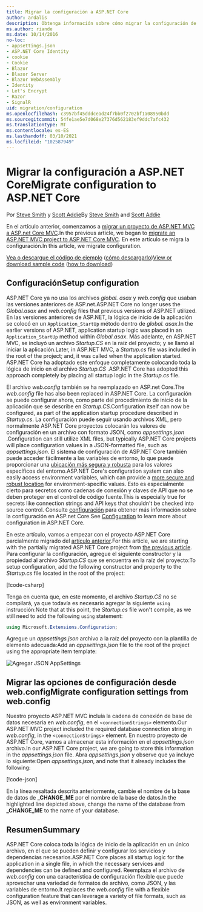 ```yaml
---
title: Migrar la configuración a ASP.NET Core
author: ardalis
description: Obtenga información sobre cómo migrar la configuración de un proyecto de ASP.NET MVC a un proyecto de MVC de ASP.NET Core.
ms.author: riande
ms.date: 10/14/2016
no-loc:
- appsettings.json
- ASP.NET Core Identity
- cookie
- Cookie
- Blazor
- Blazor Server
- Blazor WebAssembly
- Identity
- Let's Encrypt
- Razor
- SignalR
uid: migration/configuration
ms.openlocfilehash: c3957bf45dddcead24f7bb0f2702bf1a08950bdd
ms.sourcegitcommit: 54fe1ae5e7d068e27376d562183ef9ddc7afc432
ms.translationtype: MT
ms.contentlocale: es-ES
ms.lasthandoff: 03/10/2021
ms.locfileid: "102587949"
---
```

# <a name="migrate-configuration-to-aspnet-core"></a><span data-ttu-id="be414-103">Migrar la configuración a ASP.NET Core</span><span class="sxs-lookup"><span data-stu-id="be414-103">Migrate configuration to ASP.NET Core</span></span>

<span data-ttu-id="be414-104">Por [Steve Smith](https://ardalis.com/) y [Scott Addie](https://scottaddie.com)</span><span class="sxs-lookup"><span data-stu-id="be414-104">By [Steve Smith](https://ardalis.com/) and [Scott Addie](https://scottaddie.com)</span></span>

<span data-ttu-id="be414-105">En el artículo anterior, comenzamos a [migrar un proyecto de ASP.NET MVC a ASP.net Core MVC](xref:migration/mvc).</span><span class="sxs-lookup"><span data-stu-id="be414-105">In the previous article, we began to [migrate an ASP.NET MVC project to ASP.NET Core MVC](xref:migration/mvc).</span></span> <span data-ttu-id="be414-106">En este artículo se migra la configuración.</span><span class="sxs-lookup"><span data-stu-id="be414-106">In this article, we migrate configuration.</span></span>

<span data-ttu-id="be414-107">[Vea o descargue el código de ejemplo](https://github.com/dotnet/AspNetCore.Docs/tree/main/aspnetcore/migration/configuration/samples) ([cómo descargarlo](xref:index#how-to-download-a-sample))</span><span class="sxs-lookup"><span data-stu-id="be414-107">[View or download sample code](https://github.com/dotnet/AspNetCore.Docs/tree/main/aspnetcore/migration/configuration/samples) ([how to download](xref:index#how-to-download-a-sample))</span></span>

## <a name="setup-configuration"></a><span data-ttu-id="be414-108">Configuración</span><span class="sxs-lookup"><span data-stu-id="be414-108">Setup configuration</span></span>

<span data-ttu-id="be414-109">ASP.NET Core ya no usa los archivos *global. asax* y *web.config* que usaban las versiones anteriores de ASP.net.</span><span class="sxs-lookup"><span data-stu-id="be414-109">ASP.NET Core no longer uses the *Global.asax* and *web.config* files that previous versions of ASP.NET utilized.</span></span> <span data-ttu-id="be414-110">En las versiones anteriores de ASP.NET, la lógica de inicio de la aplicación se colocó en un `Application_StartUp` método dentro de *global. asax*.</span><span class="sxs-lookup"><span data-stu-id="be414-110">In the earlier versions of ASP.NET, application startup logic was placed in an `Application_StartUp` method within *Global.asax*.</span></span> <span data-ttu-id="be414-111">Más adelante, en ASP.NET MVC, se incluyó un archivo *Startup.CS* en la raíz del proyecto; y se llamó al iniciar la aplicación.</span><span class="sxs-lookup"><span data-stu-id="be414-111">Later, in ASP.NET MVC, a *Startup.cs* file was included in the root of the project; and, it was called when the application started.</span></span> <span data-ttu-id="be414-112">ASP.NET Core ha adoptado este enfoque completamente colocando toda la lógica de inicio en el archivo *Startup.CS* .</span><span class="sxs-lookup"><span data-stu-id="be414-112">ASP.NET Core has adopted this approach completely by placing all startup logic in the *Startup.cs* file.</span></span>

<span data-ttu-id="be414-113">El archivo *web.config* también se ha reemplazado en ASP.net Core.</span><span class="sxs-lookup"><span data-stu-id="be414-113">The *web.config* file has also been replaced in ASP.NET Core.</span></span> <span data-ttu-id="be414-114">La configuración se puede configurar ahora, como parte del procedimiento de inicio de la aplicación que se describe en *Startup.CS*.</span><span class="sxs-lookup"><span data-stu-id="be414-114">Configuration itself can now be configured, as part of the application startup procedure described in *Startup.cs*.</span></span> <span data-ttu-id="be414-115">La configuración puede seguir usando archivos XML, pero normalmente ASP.NET Core proyectos colocarán los valores de configuración en un archivo con formato JSON, como *appsettings.json* .</span><span class="sxs-lookup"><span data-stu-id="be414-115">Configuration can still utilize XML files, but typically ASP.NET Core projects will place configuration values in a JSON-formatted file, such as *appsettings.json*.</span></span> <span data-ttu-id="be414-116">El sistema de configuración de ASP.NET Core también puede acceder fácilmente a las variables de entorno, lo que puede proporcionar una [ubicación más segura y robusta](xref:security/app-secrets) para los valores específicos del entorno.</span><span class="sxs-lookup"><span data-stu-id="be414-116">ASP.NET Core's configuration system can also easily access environment variables, which can provide a [more secure and robust location](xref:security/app-secrets) for environment-specific values.</span></span> <span data-ttu-id="be414-117">Esto es especialmente cierto para secretos como cadenas de conexión y claves de API que no se deben proteger en el control de código fuente.</span><span class="sxs-lookup"><span data-stu-id="be414-117">This is especially true for secrets like connection strings and API keys that shouldn't be checked into source control.</span></span> <span data-ttu-id="be414-118">Consulte [configuración](xref:fundamentals/configuration/index) para obtener más información sobre la configuración en ASP.net Core.</span><span class="sxs-lookup"><span data-stu-id="be414-118">See [Configuration](xref:fundamentals/configuration/index) to learn more about configuration in ASP.NET Core.</span></span>

<span data-ttu-id="be414-119">En este artículo, vamos a empezar con el proyecto ASP.NET Core parcialmente migrado del [artículo anterior](xref:migration/mvc).</span><span class="sxs-lookup"><span data-stu-id="be414-119">For this article, we are starting with the partially migrated ASP.NET Core project from [the previous article](xref:migration/mvc).</span></span> <span data-ttu-id="be414-120">Para configurar la configuración, agregue el siguiente constructor y la propiedad al archivo *Startup.CS* que se encuentra en la raíz del proyecto:</span><span class="sxs-lookup"><span data-stu-id="be414-120">To setup configuration, add the following constructor and property to the *Startup.cs* file located in the root of the project:</span></span>

[!code-csharp[](configuration/samples/WebApp1/src/WebApp1/Startup.cs?range=11-16)]

<span data-ttu-id="be414-121">Tenga en cuenta que, en este momento, el archivo *Startup.CS* no se compilará, ya que todavía es necesario agregar la siguiente `using` instrucción:</span><span class="sxs-lookup"><span data-stu-id="be414-121">Note that at this point, the *Startup.cs* file won't compile, as we still need to add the following `using` statement:</span></span>

```csharp
using Microsoft.Extensions.Configuration;
```

<span data-ttu-id="be414-122">Agregue un *appsettings.json* archivo a la raíz del proyecto con la plantilla de elemento adecuada:</span><span class="sxs-lookup"><span data-stu-id="be414-122">Add an *appsettings.json* file to the root of the project using the appropriate item template:</span></span>

![Agregar JSON AppSettings](configuration/_static/add-appsettings-json.png)

## <a name="migrate-configuration-settings-from-webconfig"></a><span data-ttu-id="be414-124">Migrar las opciones de configuración desde web.config</span><span class="sxs-lookup"><span data-stu-id="be414-124">Migrate configuration settings from web.config</span></span>

<span data-ttu-id="be414-125">Nuestro proyecto ASP.NET MVC incluía la cadena de conexión de base de datos necesaria en *web.config*, en el `<connectionStrings>` elemento.</span><span class="sxs-lookup"><span data-stu-id="be414-125">Our ASP.NET MVC project included the required database connection string in *web.config*, in the `<connectionStrings>` element.</span></span> <span data-ttu-id="be414-126">En nuestro proyecto de ASP.NET Core, vamos a almacenar esta información en el *appsettings.json* archivo.</span><span class="sxs-lookup"><span data-stu-id="be414-126">In our ASP.NET Core project, we are going to store this information in the *appsettings.json* file.</span></span> <span data-ttu-id="be414-127">Abra *appsettings.json* y observe que ya incluye lo siguiente:</span><span class="sxs-lookup"><span data-stu-id="be414-127">Open *appsettings.json*, and note that it already includes the following:</span></span>

[!code-json[](../migration/configuration/samples/WebApp1/src/WebApp1/appsettings.json?highlight=4)]

<span data-ttu-id="be414-128">En la línea resaltada descrita anteriormente, cambie el nombre de la base de datos de **_CHANGE_ME** por el nombre de la base de datos.</span><span class="sxs-lookup"><span data-stu-id="be414-128">In the highlighted line depicted above, change the name of the database from **_CHANGE_ME** to the name of your database.</span></span>

## <a name="summary"></a><span data-ttu-id="be414-129">Resumen</span><span class="sxs-lookup"><span data-stu-id="be414-129">Summary</span></span>

<span data-ttu-id="be414-130">ASP.NET Core coloca toda la lógica de inicio de la aplicación en un único archivo, en el que se pueden definir y configurar los servicios y dependencias necesarios.</span><span class="sxs-lookup"><span data-stu-id="be414-130">ASP.NET Core places all startup logic for the application in a single file, in which the necessary services and dependencies can be defined and configured.</span></span> <span data-ttu-id="be414-131">Reemplaza el archivo de *web.config* con una característica de configuración flexible que puede aprovechar una variedad de formatos de archivo, como JSON, y las variables de entorno.</span><span class="sxs-lookup"><span data-stu-id="be414-131">It replaces the *web.config* file with a flexible configuration feature that can leverage a variety of file formats, such as JSON, as well as environment variables.</span></span>
